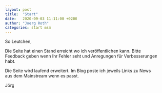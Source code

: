 ```yaml
---
layout: post
title:  "Start"
date:   2020-09-03 11:11:00 +0200
author: "Joerg Roth"
categories: start msm
---
```

So Leutchen,

Die Seite hat einen Stand erreicht wo ich veröffentlichen kann. Bitte Feedback geben wenn Ihr Fehler seht und Anregungen für Verbesserungen habt.

Die Seite wird laufend erweitert. Im Blog poste ich jeweils Links zu News aus dem Mainstream wenn es passt.

Jörg
